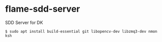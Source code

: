 # flame-sdd-server

SDD Server for DK

```
$ sudo apt install build-essential git libopencv-dev libzmq3-dev nmon ksh
```